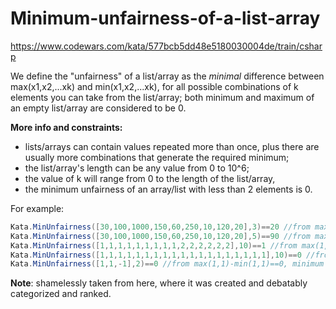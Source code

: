 # Minimum-unfairness-of-a-list-array
https://www.codewars.com/kata/577bcb5dd48e5180030004de/train/csharp

We define the "unfairness" of a list/array as the *minimal* difference between
max(x1,x2,...xk) and min(x1,x2,...xk), for all possible combinations of k elements you
can take from the list/array; both minimum and maximum of an empty list/array 
are considered to be 0.

**More info and constraints:**

+ lists/arrays can contain values repeated more than once, plus there are 
usually more combinations that generate the required minimum;
+ the list/array's length can be any value from 0 to 10^6;
+ the value of k will range from 0 to the length of the list/array,
+ the minimum unfairness of an array/list with less than 2 elements is 0.

For example:

```c#
Kata.MinUnfairness([30,100,1000,150,60,250,10,120,20],3)==20 //from max(30,10,20)-min(30,10,20)==20, minimum unfairness in this sample
Kata.MinUnfairness([30,100,1000,150,60,250,10,120,20],5)==90 //from max(30,100,60,10,20)-min(30,100,60,10,20)==90, minimum unfairness in this sample
Kata.MinUnfairness([1,1,1,1,1,1,1,1,1,2,2,2,2,2,2],10)==1 //from max(1,1,1,1,1,1,1,1,1,2)-min(1,1,1,1,1,1,1,1,1,2)==1, minimum unfairness in this sample
Kata.MinUnfairness([1,1,1,1,1,1,1,1,1,1,1,1,1,1,1,1,1,1,1],10)==0 //from max(1,1,1,1,1,1,1,1,1,1)-min(1,1,1,1,1,1,1,1,1,1)==0, minimum unfairness in this sample
Kata.MinUnfairness([1,1,-1],2)==0 //from max(1,1)-min(1,1)==0, minimum unfairness in this sample
```

**Note**: shamelessly taken from here, where it was created and debatably 
categorized and ranked.
